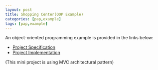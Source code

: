 ```yaml
---
layout: post
title: Shopping Center(OOP Example)
categories: [pap,example]
tags: [pap,example]
---
```

An object-oriented programming example is provided in the links below:
* [Project Specification](https://github.com/apspring2019/apspring2019.github.io/blob/master/assets/pap/ShoppingCenter.pdf)
* [Project Implementation](https://github.com/apspring2019/shopingCenter)

(This mini project is using MVC architectural pattern)